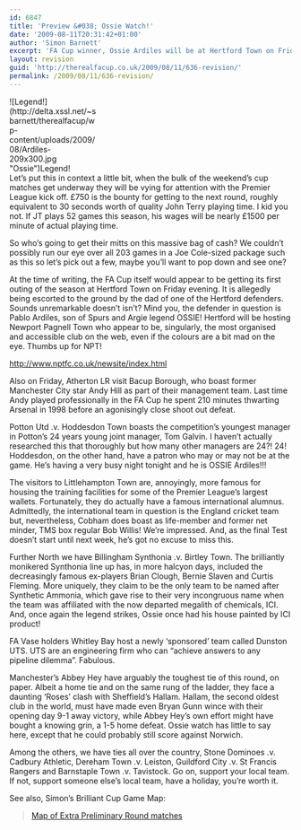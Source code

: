 ```yaml
---
id: 6847
title: 'Preview &#038; Ossie Watch!'
date: '2009-08-11T20:31:42+01:00'
author: 'Simon Barnett'
excerpt: 'FA Cup winner, Ossie Ardiles will be at Hertford Town on Friday, along with the coveted jug itself.'
layout: revision
guid: 'http://therealfacup.co.uk/2009/08/11/636-revision/'
permalink: /2009/08/11/636-revision/
---
```


<div class="wp-caption alignleft" id="attachment_678" style="width: 156px">![Legend!](http://delta.xssl.net/~sbarnett/therealfacup/wp-content/uploads/2009/08/Ardiles-209x300.jpg "Ossie")Legend!

</div>Let’s put this in context a little bit, when the bulk of the weekend’s cup matches get underway they will be vying for attention with the Premier League kick off. £750 is the bounty for getting to the next round, roughly equivalent to 30 seconds worth of quality John Terry playing time. I kid you not. If JT plays 52 games this season, his wages will be nearly £1500 per minute of actual playing time.

So who’s going to get their mitts on this massive bag of cash? We couldn’t possibly run our eye over all 203 games in a Joe Cole-sized package such as this so let’s pick out a few, maybe you’ll want to pop down and see one?

At the time of writing, the FA Cup itself would appear to be getting its first outing of the season at Hertford Town on Friday evening. It is allegedly being escorted to the ground by the dad of one of the Hertford defenders. Sounds unremarkable doesn’t isn’t? Mind you, the defender in question is Pablo Ardiles, son of Spurs and Argie legend OSSIE! Hertford will be hosting Newport Pagnell Town who appear to be, singularly, the most organised and accessible club on the web, even if the colours are a bit mad on the eye. Thumbs up for NPT!

http://www.nptfc.co.uk/newsite/index.html

Also on Friday, Atherton LR visit Bacup Borough, who boast former Manchester City star Andy Hill as part of their management team. Last time Andy played professionally in the FA Cup he spent 210 minutes thwarting Arsenal in 1998 before an agonisingly close shoot out defeat.

Potton Utd .v. Hoddesdon Town boasts the competition’s youngest manager in Potton’s 24 years young joint manager, Tom Galvin. I haven’t actually researched this that thoroughly but how many other managers are 24?! 24! Hoddesdon, on the other hand, have a patron who may or may not be at the game. He’s having a very busy night tonight and he is OSSIE Ardiles!!!

The visitors to Littlehampton Town are, annoyingly, more famous for housing the training facilities for some of the Premier League’s largest wallets. Fortunately, they do actually have a famous international alumnus. Admittedly, the international team in question is the England cricket team but, nevertheless, Cobham does boast as life-member and former net minder, TMS box regular Bob Willis! We’re impressed. And, as the final Test doesn’t start until next week, he’s got no excuse to miss this.

Further North we have Billingham Synthonia .v. Birtley Town. The brilliantly monikered Synthonia line up has, in more halcyon days, included the decreasingly famous ex-players Brian Clough, Bernie Slaven and Curtis Fleming. More uniquely, they claim to be the only team to be named after Synthetic Ammonia, which gave rise to their very incongruous name when the team was affiliated with the now departed megalith of chemicals, ICI. And, once again the legend strikes, Ossie once had his house painted by ICI product!

FA Vase holders Whitley Bay host a newly ‘sponsored’ team called Dunston UTS. UTS are an engineering firm who can “achieve answers to any pipeline dilemma”. Fabulous.

Manchester’s Abbey Hey have arguably the toughest tie of this round, on paper. Albeit a home tie and on the same rung of the ladder, they face a daunting ‘Roses’ clash with Sheffield’s Hallam. Hallam, the second oldest club in the world, must have made even Bryan Gunn wince with their opening day 9-1 away victory, while Abbey Hey’s own effort might have bought a knowing grin, a 1-5 home defeat. Ossie watch has little to say here, except that he could probably still score against Norwich.

Among the others, we have ties all over the country, Stone Dominoes .v. Cadbury Athletic, Dereham Town .v. Leiston, Guildford City .v. St Francis Rangers and Barnstaple Town .v. Tavistock. Go on, support your local team. If not, support someone else’s local team, have a holiday, you’re worth it.

See also, Simon’s Brilliant Cup Game Map:

> [Map of Extra Preliminary Round matches](http://therealfacup.co.uk/2009/07/03/map-of-extra-qualifying-round-matches/)

<iframe class="wp-embedded-content" data-secret="pQzaFGL5HB" frameborder="0" height="338" marginheight="0" marginwidth="0" sandbox="allow-scripts" scrolling="no" security="restricted" src="http://therealfacup.co.uk/2009/07/03/map-of-extra-qualifying-round-matches/embed/#?secret=pQzaFGL5HB" style="position: absolute; clip: rect(1px, 1px, 1px, 1px);" title="“Map of Extra Preliminary Round matches” — The Real FA Cup" width="600"></iframe>